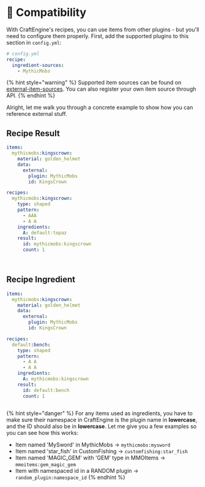 # 🥰 Compatibility

With CraftEngine's recipes, you can use items from other plugins - but you'll need to configure them properly. First, add the supported plugins to this section in `config.yml`:

```yaml
# config.yml
recipe:
  ingredient-sources:
    - MythicMobs
```

{% hint style="warning" %}
Supported item sources can be found on [external-item-sources](../../compatibility/external-item-sources "mention"). You can also register your own item source through API.&#x20;
{% endhint %}

Alright, let me walk you through a concrete example to show how you can reference external stuff.

## Recipe Result

```yaml
items: 
  mythicmobs:kingscrown:
    material: golden_helmet
    data:
      external:
        plugin: MythicMobs
        id: KingsCrown
```

```yaml
recipes:
  mythicmobs:kingscrown:
    type: shaped
    pattern:
      - AAA
      - A A
    ingredients:
      A: default:topaz
    result:
      id: mythicmobs:kingscrown
      count: 1
```

<figure><img src="https://1836335287-files.gitbook.io/~/files/v0/b/gitbook-x-prod.appspot.com/o/spaces%2FOgvQ1fEJPROp7131PPlK%2Fuploads%2FBLgPvnOQAxXCLfY8932P%2Fimage.png?alt=media&#x26;token=2d7f6454-97ec-4a12-965c-4f2e35e5ca6e" alt=""><figcaption></figcaption></figure>

<figure><img src="https://1836335287-files.gitbook.io/~/files/v0/b/gitbook-x-prod.appspot.com/o/spaces%2FOgvQ1fEJPROp7131PPlK%2Fuploads%2F0sKcYBkBQmQs5cOC47Rw%2Fimage.png?alt=media&#x26;token=61619cea-643a-426a-be80-043c127add2b" alt=""><figcaption></figcaption></figure>

## Recipe Ingredient

```yaml
items:
  mythicmobs:kingscrown:
    material: golden_helmet
    data:
      external:
        plugin: MythicMobs
        id: KingsCrown
```

```yaml
recipes:
  default:bench:
    type: shaped
    pattern:
      - A A
      - A A
    ingredients:
      A: mythicmobs:kingscrown
    result:
      id: default:bench
      count: 1
```

<figure><img src="https://1836335287-files.gitbook.io/~/files/v0/b/gitbook-x-prod.appspot.com/o/spaces%2FOgvQ1fEJPROp7131PPlK%2Fuploads%2FTLYvvey387o2OZLK0p5M%2Fimage.png?alt=media&#x26;token=34508394-b98c-4775-8a61-2d5a94654083" alt=""><figcaption></figcaption></figure>

{% hint style="danger" %}
For any items used as ingredients, you have to make sure their namespace in CraftEngine is the plugin name in **lowercase**, and the ID should also be in **lowercase**. Let me give you a few examples so you can see how this works:

* Item named 'MySword' in MythicMobs  ->  `mythicmobs:mysword`
* Item named 'star\_fish' in CustomFishing -> `customfishing:star_fish`
* Item named 'MAGIC\_GEM' with 'GEM' type in MMOItems -> `mmoitems:gem_magic_gem`
* Item with namespaced id in a RANDOM plugin -> `random_plugin:namespace_id`
{% endhint %}
